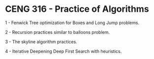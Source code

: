 # CENG 316 - Practice of Algorithms

1 - Fenwick Tree optimization for Boxes and Long Jump problems.

2 - Recursion practices similar to balloons problem.

3 - The skyline algorithm practices.

4 - Iterative Deepening Deep First Search with heuristics.
